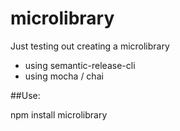 # microlibrary
Just testing out creating a microlibrary

- using semantic-release-cli
- using mocha / chai

##Use:

npm install microlibrary
